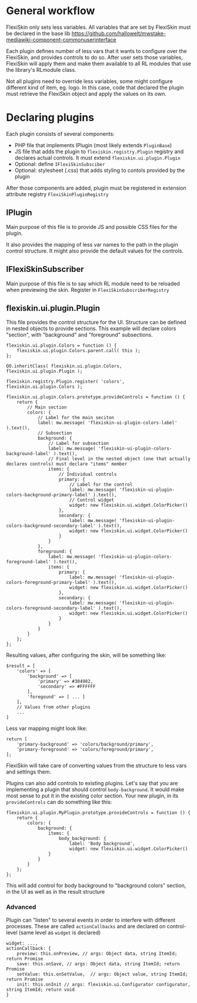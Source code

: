 # General workflow
FlexiSkin only sets less variables. All variables that are set by FlexiSkin must be declared in the base lib
https://github.com/hallowelt/mwstake-mediawiki-component-commonuserinterface

Each plugin defines number of less vars that it wants to configure over the FlexiSkin, and provides controls to do so.
After user sets those variables, FlexiSkin will apply them and make them available to all RL modules
that use the library's RLmodule class.

Not all plugins need to override less variables, some might configure different kind of item, eg. logo.
In this case, code that declared the plugin must retrieve the FlexiSkin object and apply the values on its own.

# Declaring plugins
Each plugin consists of several components:
- PHP file that implements IPlugin (most likely extends `PluginBase`)
- JS file that adds the plugin to `flexiskin.registry.Plugin` registry and declares actual controls. It must extend `flexiskin.ui.plugin.Plugin`
- Optional: define `IFlexiSkinSubsciber`
- Optional: stylesheet (.css) that adds styling to contols provided by the plugin

After those components are added, plugin must be registered in extension attribute registry `FlexiSkinPluginRegistry`

## IPlugin
Main purpose of this file is to provide JS and possible CSS files for the plugin.

It also provides the mapping of less var names to the path in the plugin control structure. It might also
provide the default values for the controls.

## IFlexiSkinSubscriber
Main purpose of this file is to say which RL module need to be reloaded when previewing the skin.
Register in `FlexiSkinSubscriberRegistry`

## flexiskin.ui.plugin.Plugin
This file provides the control structure for the UI. Structure can be defined in nested objects to provide sections.
This example will declare colors "section", with "background" and "foreground" subsections.

```
flexiskin.ui.plugin.Colors = function () {
	flexiskin.ui.plugin.Colors.parent.call( this );
};

OO.inheritClass( flexiskin.ui.plugin.Colors, flexiskin.ui.plugin.Plugin );

flexiskin.registry.Plugin.register( 'colors', flexiskin.ui.plugin.Colors );

flexiskin.ui.plugin.Colors.prototype.provideControls = function () {
	return {
        // Main section
		colors: {
            // Label for the main seciton
			label: mw.message( 'flexiskin-ui-plugin-colors-label' ).text(),
            // Subsection
			background: {
                // Label for subsection
				label: mw.message( 'flexiskin-ui-plugin-colors-background-label' ).text(),
                // Final level in the nested object (one that actually declares controls) must declare "items" member
				items: {
                    // Individual controls
					primary: {
                        // Label for the control
						label: mw.message( 'flexiskin-ui-plugin-colors-background-primary-label' ).text(),
                        // Control widget
						widget: new flexiskin.ui.widget.ColorPicker()
					},
					secondary: {
						label: mw.message( 'flexiskin-ui-plugin-colors-background-secondary-label' ).text(),
						widget: new flexiskin.ui.widget.ColorPicker()
					}
				}
			},
			foreground: {
				label: mw.message( 'flexiskin-ui-plugin-colors-foreground-label' ).text(),
				items: {
					primary: {
						label: mw.message( 'flexiskin-ui-plugin-colors-foreground-primary-label' ).text(),
						widget: new flexiskin.ui.widget.ColorPicker()
					},
					secondary: {
						label: mw.message( 'flexiskin-ui-plugin-colors-foreground-secondary-label' ).text(),
						widget: new flexiskin.ui.widget.ColorPicker()
					}
				}
			}
		}
	};
};

```

Resulting values, after configuring the skin, will be something like:
```
$result = [
    'colors' => [
        'background' => [
            'primary' => #304982,
            'secondary' => #FFFFFF
        ],
        'foregound' => [ ... ]
    ],
    // Values from other plugins
    ...
]
```

Less var mapping might look like:
```
return [
    'primary-background' => 'colors/background/primary',
    'primary-foreground' => 'colors/foreground/primary',
];
```

FlexiSkin will take care of converting values from the structure to less vars and settings them.

Plugins can also add controls to existing plugins. Let's say that you are implementing a plugin that should control `body-background`. It would make most sense to put it in the existing color section.
Your new plugin, in its `provideControls` can do something like this:
```
flexiskin.ui.plugin.MyPlugin.prototype.provideControls = function () {
	return {
		colors: {
            background: {
                items: {
                    body_background: {
                        label: 'Body background',
                        widget: new flexiskin.ui.widget.ColorPicker()
                }
            }
        }
    };
};
```

This will add control for body background to "background colors" section, in the UI as well as in the result structure

### Advanced
Plugin can "listen" to several events in order to interfere with different processes. These are called `actionCallbacks` and are declared on control-level (same level as `widget` is declared)

```
widget: ...,
actionCallback: {
    preview: this.onPreview, // args: Object data, string ItemId; return Promise
    save: this.onSave, // args: Object data, string ItemId; return Promise
    setValue: this.onSetValue,  // args: Object value, string ItemId; return Promise
    init: this.onInit // args: flexiskin.ui.Configurator configurator, string ItemId; return void
}
```


